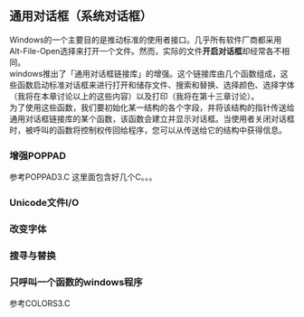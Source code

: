 ## 通用对话框（系统对话框）  
Windows的一个主要目的是推动标准的使用者接口。几乎所有软件厂商都采用Alt-File-Open选择来打开一个文件。然而，实际的文件**开启对话框**却经常各不相同。  
windows推出了「通用对话框链接库」的增强。这个链接库由几个函数组成，这些函数启动标准对话框来进行打开和储存文件、搜索和替换、选择颜色、选择字体（我将在本章讨论以上的这些内容）以及打印（我将在第十三章讨论）。   
为了使用这些函数，我们要初始化某一结构的各个字段，并将该结构的指针传送给通用对话框链接库的某个函数，该函数会建立并显示对话框。当使用者关闭对话框时，被呼叫的函数将控制权传回给程序，您可以从传送给它的结构中获得信息。
### 增强POPPAD
参考POPPAD3.C 这里面包含好几个C。。。
### Unicode文件I/O
### 改变字体
### 搜寻与替换
### 只呼叫一个函数的windows程序
参考COLORS3.C